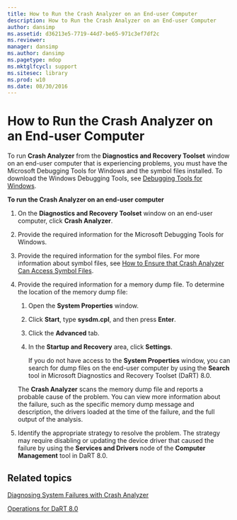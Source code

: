 ```yaml
---
title: How to Run the Crash Analyzer on an End-user Computer
description: How to Run the Crash Analyzer on an End-user Computer
author: dansimp
ms.assetid: d36213e5-7719-44d7-be65-971c3ef7df2c
ms.reviewer: 
manager: dansimp
ms.author: dansimp
ms.pagetype: mdop
ms.mktglfcycl: support
ms.sitesec: library
ms.prod: w10
ms.date: 08/30/2016
---
```



# How to Run the Crash Analyzer on an End-user Computer


To run **Crash Analyzer** from the **Diagnostics and Recovery Toolset** window on an end-user computer that is experiencing problems, you must have the Microsoft Debugging Tools for Windows and the symbol files installed. To download the Windows Debugging Tools, see [Debugging Tools for Windows](https://go.microsoft.com/fwlink/?LinkId=266248).

**To run the Crash Analyzer on an end-user computer**

1.  On the **Diagnostics and Recovery Toolset** window on an end-user computer, click **Crash Analyzer**.

2.  Provide the required information for the Microsoft Debugging Tools for Windows.

3.  Provide the required information for the symbol files. For more information about symbol files, see [How to Ensure that Crash Analyzer Can Access Symbol Files](how-to-ensure-that-crash-analyzer-can-access-symbol-files.md).

4.  Provide the required information for a memory dump file. To determine the location of the memory dump file:

    1.  Open the **System Properties** window.

    2.  Click **Start**, type **sysdm.cpl**, and then press **Enter**.

    3.  Click the **Advanced** tab.

    4.  In the **Startup and Recovery** area, click **Settings**.

        If you do not have access to the **System Properties** window, you can search for dump files on the end-user computer by using the **Search** tool in Microsoft Diagnostics and Recovery Toolset (DaRT) 8.0.

    The **Crash Analyzer** scans the memory dump file and reports a probable cause of the problem. You can view more information about the failure, such as the specific memory dump message and description, the drivers loaded at the time of the failure, and the full output of the analysis.

5.  Identify the appropriate strategy to resolve the problem. The strategy may require disabling or updating the device driver that caused the failure by using the **Services and Drivers** node of the **Computer Management** tool in DaRT 8.0.

## Related topics


[Diagnosing System Failures with Crash Analyzer](diagnosing-system-failures-with-crash-analyzer--dart-8.md)

[Operations for DaRT 8.0](operations-for-dart-80-dart-8.md)

 

 





